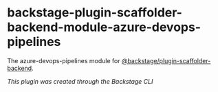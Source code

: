 # backstage-plugin-scaffolder-backend-module-azure-devops-pipelines

The azure-devops-pipelines module for [@backstage/plugin-scaffolder-backend](https://www.npmjs.com/package/@backstage/plugin-scaffolder-backend).

_This plugin was created through the Backstage CLI_
